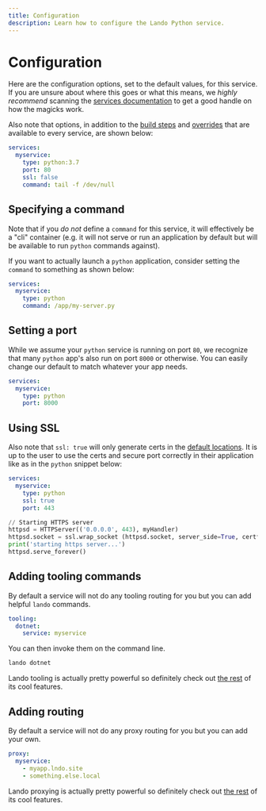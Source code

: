 ```yaml
---
title: Configuration
description: Learn how to configure the Lando Python service.
---
```


# Configuration

Here are the configuration options, set to the default values, for this service. If you are unsure about where this goes or what this means, we *highly recommend* scanning the [services documentation](https://docs.lando.dev/core/v3/services/lando.html) to get a good handle on how the magicks work.

Also note that options, in addition to the [build steps](https://docs.lando.dev/core/v3/services/lando.html#build-steps) and [overrides](https://docs.lando.dev/core/v3/services/lando.html#overrides) that are available to every service, are shown below:

```yaml
services:
  myservice:
    type: python:3.7
    port: 80
    ssl: false
    command: tail -f /dev/null
```

## Specifying a command

Note that if you *do not* define a `command` for this service, it will effectively be a "cli" container (e.g. it will not serve or run an application by default but will be available to run `python` commands against).

If you want to actually launch a `python` application, consider setting the `command` to something as shown below:

```yaml
services:
  myservice:
    type: python
    command: /app/my-server.py
```

## Setting a port

While we assume your `python` service is running on port `80`, we recognize that many `python` app's also run on port `8000` or otherwise. You can easily change our default to match whatever your app needs.

```yaml
services:
  myservice:
    type: python
    port: 8000
```

## Using SSL

Also note that `ssl: true` will only generate certs in the [default locations](https://docs.lando.dev/core/v3/security.html). It is up to the user to use the certs and secure port correctly in their application like as in the `python` snippet below:

```yaml
services:
  myservice:
    type: python
    ssl: true
    port: 443
```

```python
// Starting HTTPS server
httpsd = HTTPServer(('0.0.0.0', 443), myHandler)
httpsd.socket = ssl.wrap_socket (httpsd.socket, server_side=True, certfile='/certs/cert.crt', keyfile='/certs/cert.key')
print('starting https server...')
httpsd.serve_forever()
```

## Adding tooling commands

By default a service will not do any tooling routing for you but you can add helpful `lando` commands.

```yaml
tooling:
  dotnet:
    service: myservice
```

You can then invoke them on the command line.

```bash
lando dotnet
```

Lando tooling is actually pretty powerful so definitely check out [the rest](https://docs.lando.dev/core/v3/tooling.html) of its cool features.

## Adding routing

By default a service will not do any proxy routing for you but you can add your own.

```yaml
proxy:
  myservice:
    - myapp.lndo.site
    - something.else.local
```

Lando proxying is actually pretty powerful so definitely check out [the rest](https://docs.lando.dev/core/v3/proxy.html) of its cool features.
